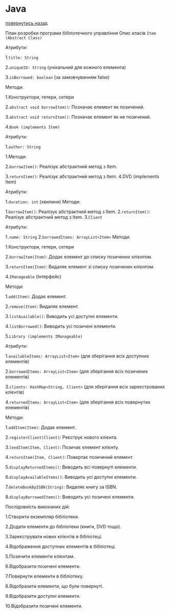 # Java
[повернутись назад](https://github.com/BlackCNP/Java/blob/main/README.md)

План розробки програми бібліотечного управління
Опис класів
`Item (Abstract Class)`

Атрибути:

1.`title: String`

2.`uniqueID: String` (унікальний для кожного елемента)

3.`isBorrowed: boolean` (за замовчуванням false)

Методи:

1.Конструктори, гетери, сетери

2.`abstract void borrowItem()`: Позначає елемент як позичений.


3.`abstract void returnItem()`: Позначає елемент як не позичений.

4.`Book (implements Item)`


Атрибути:

1.`author: String`

1.Методи:

2.`borrowItem()`: Реалізує абстрактний метод з Item.

3.`returnItem()`: Реалізує абстрактний метод з Item.
4.DVD (implements Item)

Атрибути:

1.`duration: int` (хвилини)
Методи:

1.`borrowItem()`: Реалізує абстрактний метод з Item.
2.`returnItem()`: Реалізує абстрактний метод з Item.
3.`Client`

Атрибути:

1`.name: String`
2.`borrowedItems: ArrayList<Item>`
Методи:

1.Конструктори, гетери, сетери

2.`borrowItem(Item)`: Додає елемент до списку позичених клієнтом.

3.`returnItem(Item)`: Видаляє елемент зі списку позичених клієнтом.

4.`IManageable` (Інтерфейс)

Методи:

1.`add(Item)`: Додає елемент.

2.`remove(Item)`: Видаляє елемент.

3.`listAvailable()`: Виводить усі доступні елементи.

4.`listBorrowed()`: Виводить усі позичені елементи.

5.`Library (implements IManageable)`

Атрибути:

1.`availableItems: ArrayList<Item>` (для зберігання всіх доступних елементів)

2.`borrowedItems: ArrayList<Item>` (для зберігання всіх позичених елементів)

3.`clients: HashMap<String, Client>` (для зберігання всіх зареєстрованих клієнтів)

4.`returnedItems: ArrayList<Item>` (для зберігання всіх повернутих елементів)

Методи:


1.`addItem(Item)`: Додає елемент.

2.`registerClient(Client)`: Реєструє нового клієнта.

3.`lendItem(Item, Client)`: Позичає елемент клієнту.

4.`returnItem(Item, Client)`: Повертає позичений елемент.

5.`displayReturnedItems()`: Виводить всі повернуті елементи.

6.`displayAvailableItems()`: Виводить усі доступні елементи.

7.`deleteBookByISBN(String)`: Видаляє книгу за ISBN.

8.`displayBorrowedItems()`: Виводить усі позичені елементи.

Послідовність виконаних дій:

1.Створити екземпляр бібліотеки.

2.Додати елементи до бібліотеки (книги, DVD тощо).

3.Зареєструвати нових клієнтів в бібліотеці.

4.Відображення доступних елементів в бібліотеці.

5.Позичити елементи клієнтам.

6.Відобразити позичені елементи.

7.Повернути елементи в бібліотеку.

8.Відобразити елементи, що були повернуті.

9.Відобразити доступні елементи.

10.Відобразити позичені елементи.
